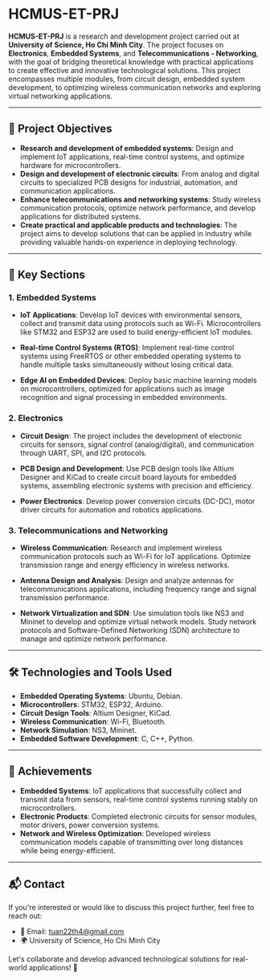 # HCMUS-ET-PRJ

**HCMUS-ET-PRJ** is a research and development project carried out at **University of Science, Ho Chi Minh City**. The project focuses on **Electronics**, **Embedded Systems**, and **Telecommunications - Networking**, with the goal of bridging theoretical knowledge with practical applications to create effective and innovative technological solutions. This project encompasses multiple modules, from circuit design, embedded system development, to optimizing wireless communication networks and exploring virtual networking applications.

---

## 🎯 Project Objectives

- **Research and development of embedded systems**: Design and implement IoT applications, real-time control systems, and optimize hardware for microcontrollers.
- **Design and development of electronic circuits**: From analog and digital circuits to specialized PCB designs for industrial, automation, and communication applications.
- **Enhance telecommunications and networking systems**: Study wireless communication protocols, optimize network performance, and develop applications for distributed systems.
- **Create practical and applicable products and technologies**: The project aims to develop solutions that can be applied in industry while providing valuable hands-on experience in deploying technology.

---

## 📂 Key Sections

### 1. **Embedded Systems**

- **IoT Applications**: Develop IoT devices with environmental sensors, collect and transmit data using protocols such as Wi-Fi. Microcontrollers like STM32 and ESP32 are used to build energy-efficient IoT modules.
  
- **Real-time Control Systems (RTOS)**: Implement real-time control systems using FreeRTOS or other embedded operating systems to handle multiple tasks simultaneously without losing critical data.

- **Edge AI on Embedded Devices**: Deploy basic machine learning models on microcontrollers, optimized for applications such as image recognition and signal processing in embedded environments.

### 2. **Electronics**

- **Circuit Design**: The project includes the development of electronic circuits for sensors, signal control (analog/digital), and communication through UART, SPI, and I2C protocols.
  
- **PCB Design and Development**: Use PCB design tools like Altium Designer and KiCad to create circuit board layouts for embedded systems, assembling electronic systems with precision and efficiency.

- **Power Electronics**: Develop power conversion circuits (DC-DC), motor driver circuits for automation and robotics applications.

### 3. **Telecommunications and Networking**

- **Wireless Communication**: Research and implement wireless communication protocols such as Wi-Fi for IoT applications. Optimize transmission range and energy efficiency in wireless networks.

- **Antenna Design and Analysis**: Design and analyze antennas for telecommunications applications, including frequency range and signal transmission performance.

- **Network Virtualization and SDN**: Use simulation tools like NS3 and Mininet to develop and optimize virtual network models. Study network protocols and Software-Defined Networking (SDN) architecture to manage and optimize network performance.

---

## 🛠 Technologies and Tools Used

- **Embedded Operating Systems**: Ubuntu, Debian.
- **Microcontrollers**: STM32, ESP32, Arduino.
- **Circuit Design Tools**: Altium Designer, KiCad.
- **Wireless Communication**: Wi-Fi, Bluetooth.
- **Network Simulation**: NS3, Mininet.
- **Embedded Software Development**: C, C++, Python.

---

## 🚀 Achievements

- **Embedded Systems**: IoT applications that successfully collect and transmit data from sensors, real-time control systems running stably on microcontrollers.
- **Electronic Products**: Completed electronic circuits for sensor modules, motor drivers, power conversion systems.
- **Network and Wireless Optimization**: Developed wireless communication models capable of transmitting over long distances while being energy-efficient.

---

## 📬 Contact

If you're interested or would like to discuss this project further, feel free to reach out:

- 📧 Email: tuan22th4@gmail.com  
- 🌍 University of Science, Ho Chi Minh City  

Let's collaborate and develop advanced technological solutions for real-world applications! 🌟
